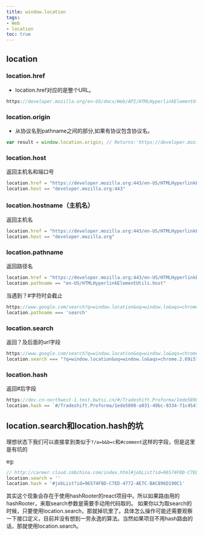 ```yaml
---
title: window.location
tags:  
- Web
- location
toc: true 
---
```

## location
### location.href
  - location.href对应的是整个URL。
```js
https://developer.mozilla.org/en-US/docs/Web/API/HTMLHyperlinkElementUtils/origin
```
### location.origin
  - 从协议名到pathname之间的部分,如果有协议包含协议名。
```js
var result = window.location.origin; // Returns:'https://developer.mozilla.org'
```
### location.host
返回主机名和端口号
```js
location.href = "https://developer.mozilla.org:443/en-US/HTMLHyperlinkElementUtils.host"
location.host == "developer.mozilla.org:443"
```
<!--more-->
### location.hostname（主机名）
返回主机名
```js
location.href = "https://developer.mozilla.org:443/en-US/HTMLHyperlinkElementUtils.host"
location.host == "developer.mozilla.org"
```
### location.pathname
返回路径名
```js
location.href = "https://developer.mozilla.org:443/en-US/HTMLHyperlinkElementUtils.host"
location.pathname == "en-US/HTMLHyperlinkElementUtils.host"
```
当遇到？#字符时会截止
```js
https://www.google.com/search?q=window.location&oq=window.lo&aqs=chrome.2.69i57j0l5.9017j0j0&sourceid=chrome&ie=UTF-8
location.pathname === 'search'
```
### location.search
返回？及后面的url字段
```js
https://www.google.com/search?q=window.location&oq=window.lo&aqs=chrome.2.69i57j0l5.9017j0j0&sourceid=chrome&ie=UTF-8
location.search === "?q=window.location&oq=window.lo&aqs=chrome.2.69i57j0l5.9017j0j0&sourceid=chrome&ie=UTF-8"
```
### location.hash
返回#后字段
```js
https://dev.cn-northwest-1.test.bwtsi.cn/#/Tradeshift.Proforma/1ede5898-a031-49bc-9334-71c454759efa?from=ProformaManagerAP%2FsourceDocuments
location.hash == `#/Tradeshift.Proforma/1ede5898-a031-49bc-9334-71c454759efa?from=ProformaManagerAP%2FsourceDocuments`
```
## location.search和location.hash的坑
理想状态下我们可以直接拿到类似于`?/a=b&b=c`和`#comment`这样的字段，但是这里是有坑的

eg:
```js
// http://career.cloud.cmbchina.com/index.html#jobList?id=96574F8D-C7ED-4772-AE7C-BAC896D190C1
location.search = ''
location.hash = '#jobList?id=96574F8D-C7ED-4772-AE7C-BAC896D190C1'
```
其实这个现象会存在于使用hashRooter的react项目中。所以如果路由用的hashRooter，来取search参数是需要手动用代码取的。
如果你以为取search的时候，只要使用location.search，那就掉坑里了。具体怎么操作可能还需要观察一下接口定义，目前并没有想到一劳永逸的算法。当然如果项目不用hash路由的话，那就使用location.search。



